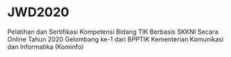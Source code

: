 # JWD2020
Pelatihan dan Sertifikasi Kompetensi Bidang TIK Berbasis SKKNI Secara Online Tahun 2020 Gelombang ke-1 dari BPPTIK Kementerian Komunikasi dan Informatika (Kominfo)
